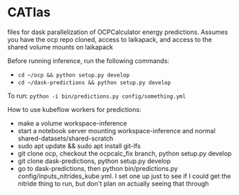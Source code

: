 # CATlas
files for dask parallelization of OCPCalculator energy predictions. Assumes you have the ocp repo cloned, access to laikapack, and access to the shared volume mounts on laikapack

Before running inference, run the following commands:
 - `cd ~/ocp && python setup.py develop`
 - `cd ~/dask-predictions && python setup.py develop`

To run:
`python -i bin/predictions.py config/something.yml`

How to use kubeflow workers for predictions:
- make a volume workspace-inference
- start a notebook server mounting workspace-inference and normal shared-datasets/shared-scratch
- sudo apt update && sudo apt install git-lfs
- git clone ocp, checkout the ocpcalc_fix branch, python setup.py develop
- git clone dask-predictions, python setup.py develop
- go to dask-predictions, then python bin/predictions.py config/inputs_nitrides_kube.yml. I set one up just to see if I could get the nitride thing to run, but don't plan on actually seeing that through
